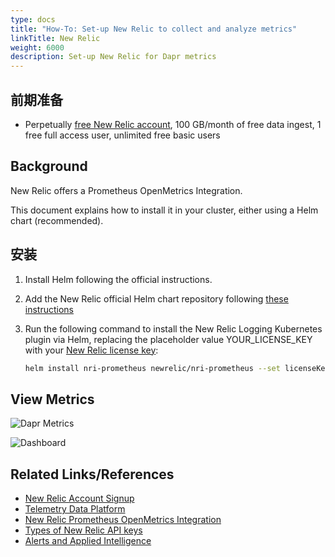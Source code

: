 ```yaml
---
type: docs
title: "How-To: Set-up New Relic to collect and analyze metrics"
linkTitle: New Relic
weight: 6000
description: Set-up New Relic for Dapr metrics
---
```


## 前期准备

- Perpetually [free New Relic account](https://newrelic.com/signup?ref=dapr), 100 GB/month of free data ingest, 1 free full access user, unlimited free basic users

## Background

New Relic offers a Prometheus OpenMetrics Integration.

This document explains how to install it in your cluster, either using a Helm chart (recommended).

## 安装

1. Install Helm following the official instructions.

2. Add the New Relic official Helm chart repository following [these instructions](https://github.com/newrelic/helm-charts/blob/master/README.md#installing-charts)

3. Run the following command to install the New Relic Logging Kubernetes plugin via Helm, replacing the placeholder value YOUR_LICENSE_KEY with your [New Relic license key](https://docs.newrelic.com/docs/accounts/accounts-billing/account-setup/new-relic-license-key):

   ```bash
   helm install nri-prometheus newrelic/nri-prometheus --set licenseKey=YOUR_LICENSE_KEY
   ```

## View Metrics

![Dapr Metrics](/images/nr-metrics-1.png)

![Dashboard](/images/nr-dashboard-dapr-metrics-1.png)

## Related Links/References

- [New Relic Account Signup](https://newrelic.com/signup)
- [Telemetry Data Platform](https://newrelic.com/platform/telemetry-data-platform)
- [New Relic Prometheus OpenMetrics Integration](https://github.com/newrelic/helm-charts/tree/master/charts/nri-prometheus)
- [Types of New Relic API keys](https://docs.newrelic.com/docs/apis/intro-apis/new-relic-api-keys/)
- [Alerts and Applied Intelligence](https://docs.newrelic.com/docs/alerts-applied-intelligence/overview/)
